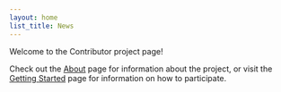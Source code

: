 ```yaml
---
layout: home
list_title: News
---
```

Welcome to the Contributor project page!

Check out the [About](about/) page for information about the project, or visit the [Getting Started](start/) page for information on how to participate.
